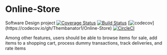 # Online-Store
Software Design project
[![Coverage Status](https://img.shields.io/coveralls/github/Thembanator1/online-store/main)](https://coveralls.io/github/Thembanator1/online-store?branch=main)
[![Build Status](https://img.shields.io/badge/build-passing-pink.svg)](https://github.com/Thembanator1/online-store/actions)
[![codecov](https://codecov.io/gh/Thembanator1/Online-Store/branch/main/graph/badge.svg?)](https://codecov.io/gh/Thembanator1/Online-Store)
[![CircleCI](https://dl.circleci.com/status-badge/img/gh/Thembanator1/Online-Store/tree/circleci-editor%2F422%2Fmain.svg?style=svg)](https://dl.circleci.com/status-badge/redirect/gh/Thembanator1/Online-Store/tree/circleci-editor%2F422%2Fmain)


Among other features, users should 
be able to browse items for sale, add items to a shopping cart, process 
dummy transactions, track deliveries, and rate items

